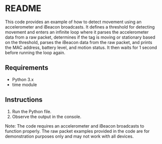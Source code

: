 # README

This code provides an example of how to detect movement using an accelerometer and iBeacon broadcasts. It defines a threshold for detecting movement and enters an infinite loop where it parses the accelerometer data from a raw packet, determines if the tag is moving or stationary based on the threshold, parses the iBeacon data from the raw packet, and prints the MAC address, battery level, and motion status. It then waits for 1 second before running the loop again.

## Requirements

- Python 3.x
- time module

## Instructions

1. Run the Python file.
2. Observe the output in the console.

Note: The code requires an accelerometer and iBeacon broadcasts to function properly. The raw packet examples provided in the code are for demonstration purposes only and may not work with all devices.